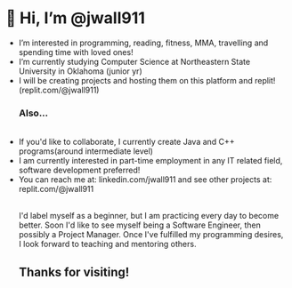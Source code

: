 <h1> 👋 Hi, I’m @jwall911</h1>
<ul>
  <li> I’m interested in programming, reading, fitness, MMA, travelling and spending time with loved ones!</li> 
  <li> I’m currently studying Computer Science at Northeastern State University in Oklahoma (junior yr)</li>
  <li> I will be creating projects and hosting them on this platform and replit!</li> (replit.com/@jwall911)
  <br /><h3>Also...</h3><br />
  <li> If you'd like to collaborate, I currently create Java and C++ programs(around intermediate level)</li>
  <li> I am currently interested in part-time employment in any IT related field, software development preferred!</li>
  <li> You can reach me at: linkedin.com/jwall911 and see other projects at: replit.com/@jwall911</li>
  </br>
 <p> I'd label myself as a beginner, but I am practicing every day to become better. Soon I'd like to see myself being a Software Engineer, then possibly a Project Manager. Once I've fulfilled my programming desires, I look forward to teaching and mentoring others. </p>
  <h2> Thanks for visiting! </h2>
  </ul>
<!---
jwall911/jwall911 is a ✨ special ✨ repository because its `README.md` (this file) appears on your GitHub profile.
You can click the Preview link to take a look at your changes.
--->
